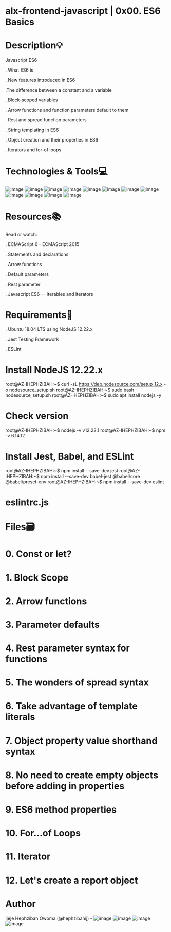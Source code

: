 # alx-frontend-javascript | 0x00. ES6 Basics

# Description:bulb:

Javascript ES6


. What ES6 is

. New features introduced in ES6

.The difference between a constant and a variable

. Block-scoped variables

. Arrow functions and function parameters default to them

. Rest and spread function parameters

. String templating in ES6

. Object creation and their properties in ES6

. Iterators and for-of loops

# Technologies & Tools:computer:
![image](https://github.com/hephzibahij/alx-frontend-javascript/assets/128981877/05bbc0f7-a690-4e14-943d-a1cb30e137da)
![image](https://github.com/hephzibahij/alx-frontend-javascript/assets/128981877/cfe344f3-e3b4-4e43-88d9-b482b60dd986)
![image](https://github.com/hephzibahij/alx-frontend-javascript/assets/128981877/6be2c6db-aafb-402f-9e97-f69f9800bea5)
![image](https://github.com/hephzibahij/alx-frontend-javascript/assets/128981877/09c5c709-a33d-4f27-a8db-621beb3a8743)
![image](https://github.com/hephzibahij/alx-frontend-javascript/assets/128981877/e59a15c3-8d7c-40a5-8193-95e47e737dff)
![image](https://github.com/hephzibahij/alx-frontend-javascript/assets/128981877/6019b906-de24-43ba-84ec-7f6e6eb748e0)
![image](https://github.com/hephzibahij/alx-frontend-javascript/assets/128981877/c6869a99-bb0f-4970-acfc-001829aa44fc)
![image](https://github.com/hephzibahij/alx-frontend-javascript/assets/128981877/ea508c95-3919-4b38-978a-99b03da76d4e)
![image](https://github.com/hephzibahij/alx-frontend-javascript/assets/128981877/7ceec4a1-3eff-420e-b256-8c8beae82f9e)
![image](https://github.com/hephzibahij/alx-frontend-javascript/assets/128981877/2979a45f-fdb4-48d5-a809-0b0631b8cfd7)
![image](https://github.com/hephzibahij/alx-frontend-javascript/assets/128981877/3dfbcfce-7a16-47f3-b6b4-7f2741b83f47)
![image](https://github.com/hephzibahij/alx-frontend-javascript/assets/128981877/a964fbd1-3808-489b-adca-ef31b386f3ba)


# Resources:books:
Read or watch:

. ECMAScript 6 - ECMAScript 2015

. Statements and declarations

. Arrow functions

. Default parameters

. Rest parameter

. Javascript ES6 — Iterables and Iterators

# Requirements:hammer:

. Ubuntu 18.04 LTS using NodeJS 12.22.x

. Jest Testing Framework

. ESLint

# Install NodeJS 12.22.x

root@AZ-IHEPHZIBAH:~$ curl -sL https://deb.nodesource.com/setup_12.x -o nodesource_setup.sh
root@AZ-IHEPHZIBAH:~$ sudo bash nodesource_setup.sh
root@AZ-IHEPHZIBAH:~$ sudo apt install nodejs -y

# Check version

root@AZ-IHEPHZIBAH:~$ nodejs -v
v12.22.1
root@AZ-IHEPHZIBAH:~$ npm -v
6.14.12

# Install Jest, Babel, and ESLint

root@AZ-IHEPHZIBAH:~$ npm install --save-dev jest
root@AZ-IHEPHZIBAH:~$ npm install --save-dev babel-jest @babel/core @babel/preset-env
root@AZ-IHEPHZIBAH:~$ npm install --save-dev eslint

# eslintrc.js

# Files:card_file_box:
# 0. Const or let?
# 1. Block Scope
# 2. Arrow functions
# 3. Parameter defaults
# 4. Rest parameter syntax for functions
# 5. The wonders of spread syntax
# 6. Take advantage of template literals
# 7. Object property value shorthand syntax
# 8. No need to create empty objects before adding in properties
# 9. ES6 method properties
# 10. For...of Loops
# 11. Iterator
# 12. Let's create a report object

# Author
Ijeje Hephzibah Owoma (@hephzibahij) - ![image](https://github.com/hephzibahij/alx-frontend-javascript/assets/128981877/82bfd353-21c2-44db-a043-84674d64a1d0)
![image](https://github.com/hephzibahij/alx-frontend-javascript/assets/128981877/0681de49-af46-44ba-a8aa-0e457d01d3b1)
![image](https://github.com/hephzibahij/alx-frontend-javascript/assets/128981877/4022b1a0-b589-4971-9740-afca24fe7135)
![image](https://github.com/hephzibahij/alx-frontend-javascript/assets/128981877/f7033c44-4876-4240-9756-6268fa6fae3d)

